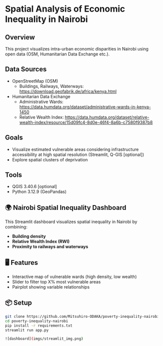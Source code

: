 # Spatial Analysis of Economic Inequality in Nairobi

## Overview
This project visualizes intra-urban economic disparities in Nairobi using open data (OSM, Humanitarian Data Exchange etc.).

## Data Sources
- OpenStreetMap (OSM)
  - Buildings, Railways, Waterways: https://download.geofabrik.de/africa/kenya.html
- Humanitarian Data Exchange
  - Administrative Wards: https://data.humdata.org/dataset/administrative-wards-in-kenya-1450
  - Relative Wealth Index: https://data.humdata.org/dataset/relative-wealth-index/resource/15d09fc4-8d0e-46f4-8a6b-c7580f9387b8

## Goals
- Visualize estimated vulnerable areas considering infrastructure accessibility at high spatial resolution (Streamlit, Q-GIS [optional])
- Explore spatial clusters of deprivation

## Tools
- QGIS 3.40.6 [optional]
- Python 3.12.9 (GeoPandas)

## 🌍 Nairobi Spatial Inequality Dashboard

This Streamlit dashboard visualizes spatial inequality in Nairobi by combining:

- **Building density**
- **Relative Wealth Index (RWI)**
- **Proximity to railways and waterways**

## 🖥️ Features

- Interactive map of vulnerable wards (high density, low wealth)
- Slider to filter top X% most vulnerable areas
- Pairplot showing variable relationships

## 📦 Setup

```bash
git clone https://github.com/Mitsuhiro-ODAKA/poverty-inequality-nairobi.git
cd poverty-inequality-nairobi
pip install -r requirements.txt
streamlit run app.py

![dashboard](imgs/streamlit_img.png)